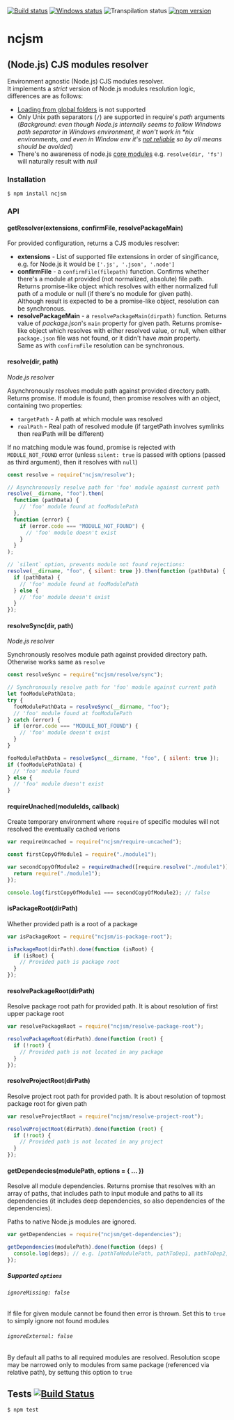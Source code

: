 [![Build status][nix-build-image]][nix-build-url]
[![Windows status][win-build-image]][win-build-url]
![Transpilation status][transpilation-image]
[![npm version][npm-image]][npm-url]

# ncjsm

## (Node.js) CJS modules resolver

Environment agnostic (Node.js) CJS modules resolver.  
It implements a _strict_ version of Node.js modules resolution logic, differences are as follows:

- [Loading from global folders](https://nodejs.org/api/all.html#all_loading_from_the_global_folders) is not supported
- Only Unix path separators (`/`) are supported in require's _path_ arguments (_Background: even though Node.js internally seems to follow Windows path separator in Windows environment, it won't work in \*nix environments, and even in Window env it's [not reliable](https://github.com/nodejs/node/issues/6049) so by all means should be avoided_)
- There's no awareness of node.js [core modules](https://nodejs.org/api/all.html#all_core_modules)
  e.g. `resolve(dir, 'fs')` will naturally result with _null_

### Installation

    $ npm install ncjsm

### API

#### getResolver(extensions, confirmFile, resolvePackageMain)

For provided configuration, returns a CJS modules resolver:

- **extensions** - List of supported file extensions in order of singificance, e.g. for Node.js it would be `['.js', '.json', '.node']`
- **confirmFile** - a `confirmFile(filepath)` function. Confirms whether there's a module at provided (not normalized, absolute) file path. Returns promise-like object which resolves with either normalized full path of a module or null (if there's no module for given path).  
  Although result is expected to be a promise-like object, resolution can be synchronous.
- **resolvePackageMain** - a `resolvePackageMain(dirpath)` function. Returns value of _package.json_'s `main` property for given path. Returns promise-like object which resolves with either resolved value, or null, when either `package.json` file was not found, or it didn't have _main_ property.  
  Same as with `confirmFile` resolution can be synchronous.

#### resolve(dir, path)

_Node.js resolver_

Asynchronously resolves module path against provided directory path.
Returns promise.
If module is found, then promise resolves with an object, containing two properties:

- `targetPath` - A path at which module was resolved
- `realPath` - Real path of resolved module (if targetPath involves symlinks then realPath will be different)

If no matching module was found, promise is rejected with `MODULE_NOT_FOUND` error (unless `silent: true` is passed with options (passed as third argument), then it resolves with `null`)

```javascript
const resolve = require("ncjsm/resolve");

// Asynchronously resolve path for 'foo' module against current path
resolve(__dirname, "foo").then(
  function (pathData) {
    // 'foo' module found at fooModulePath
  },
  function (error) {
    if (error.code === "MODULE_NOT_FOUND") {
      // 'foo' module doesn't exist
    }
  }
);

// `silent` option, prevents module not found rejections:
resolve(__dirname, "foo", { silent: true }).then(function (pathData) {
  if (pathData) {
    // 'foo' module found at fooModulePath
  } else {
    // 'foo' module doesn't exist
  }
});
```

#### resolveSync(dir, path)

_Node.js resolver_

Synchronously resolves module path against provided directory path. Otherwise works same as `resolve`

```javascript
const resolveSync = require("ncjsm/resolve/sync");

// Synchronously resolve path for 'foo' module against current path
let fooModulePathData;
try {
  fooModulePathData = resolveSync(__dirname, "foo");
  // 'foo' module found at fooModulePath
} catch (error) {
  if (error.code === "MODULE_NOT_FOUND") {
    // 'foo' module doesn't exist
  }
}

fooModulePathData = resolveSync(__dirname, "foo", { silent: true });
if (fooModulePathData) {
  // 'foo' module found
} else {
  // 'foo' module doesn't exist
}
```

#### requireUnached(moduleIds, callback)

Create temporary environment where `require` of specific modules will not resolved the eventually cached verions

```javascript
var requireUncached = require("ncjsm/require-uncached");

const firstCopyOfModule1 = require("./module1");

var secondCopyOfModule2 = requireUnached([require.resolve("./module1")], function () {
  return require("./module1");
});

console.log(firstCopyOfModule1 === secondCopyOfModule2); // false
```

#### isPackageRoot(dirPath)

Whether provided path is a root of a package

```javascript
var isPackageRoot = require("ncjsm/is-package-root");

isPackageRoot(dirPath).done(function (isRoot) {
  if (isRoot) {
    // Provided path is package root
  }
});
```

#### resolvePackageRoot(dirPath)

Resolve package root path for provided path. It is about resolution of first upper package root

```javascript
var resolvePackageRoot = require("ncjsm/resolve-package-root");

resolvePackageRoot(dirPath).done(function (root) {
  if (!root) {
    // Provided path is not located in any package
  }
});
```

#### resolveProjectRoot(dirPath)

Resolve project root path for provided path. It is about resolution of topmost package root for given path

```javascript
var resolveProjectRoot = require("ncjsm/resolve-project-root");

resolveProjectRoot(dirPath).done(function (root) {
  if (!root) {
    // Provided path is not located in any project
  }
});
```

#### getDependecies(modulePath, options = { ... })

Resolve all module dependencies. Returns promise that resolves with an array of paths, that includes path to input module and paths to all its dependencies (it includes deep dependencies, so also dependencies of the dependencies).

Paths to native Node.js modules are ignored.

```javascript
var getDependencies = require("ncjsm/get-dependencies");

getDependencies(modulePath).done(function (deps) {
  console.log(deps); // e.g. [pathToModulePath, pathToDep1, pathToDep2, ...pathToDepn]
});
```

##### Supported `options`

###### `ignoreMissing: false`

If file for given module cannot be found then error is thrown. Set this to `true` to simply ignore not found modules

###### `ignoreExternal: false`

By default all paths to all required modules are resolved. Resolution scope may be narrowed only to modules from same package (referenced via relative path), by settung this option to `true`

## Tests [![Build Status](https://travis-ci.org/medikoo/ncjsm.svg)](https://travis-ci.org/medikoo/ncjsm)

    $ npm test

[nix-build-image]: https://semaphoreci.com/api/v1/medikoo-org/ncjsm/branches/master/shields_badge.svg
[nix-build-url]: https://semaphoreci.com/medikoo-org/ncjsm
[win-build-image]: https://ci.appveyor.com/api/projects/status/i68ocohu91ejv77k?svg=true
[win-build-url]: https://ci.appveyor.com/project/medikoo/ncjsm
[transpilation-image]: https://img.shields.io/badge/transpilation-free-brightgreen.svg
[npm-image]: https://img.shields.io/npm/v/ncjsm.svg
[npm-url]: https://www.npmjs.com/package/ncjsm
